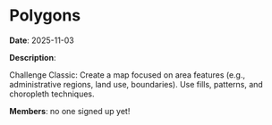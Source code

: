 # Polygons

**Date**: 2025-11-03

**Description**:

Challenge Classic: Create a map focused on area features (e.g., administrative regions, land use, boundaries). Use fills, patterns, and choropleth techniques.

**Members**: no one signed up yet!
